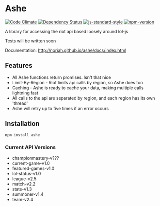 # Ashe

[![Code Climate](https://codeclimate.com/github/noriah/ashe/badges/gpa.svg)](https://codeclimate.com/github/noriah/ashe)
[![Dependency Status](https://gemnasium.com/badges/github.com/noriah/ashe.svg)](https://gemnasium.com/github.com/noriah/ashe)
[![js-standard-style](https://img.shields.io/badge/code%20style-standard-brightgreen.svg)](http://standardjs.com/)
[![npm-version](https://img.shields.io/npm/v/ashe.svg)](https://www.npmjs.com/package/ashe)

A library for accessing the riot api based loosely around lol-js

Tests will be written soon

Documentation: <http://noriah.github.io/ashe/docs/index.html>

## Features
- All Ashe functions return promises. Isn't that nice
- Limit-By-Region - Riot limits api calls by region, so Ashe does too
- Caching - Ashe is ready to cache your data, making multiple calls lightning fast
- All calls to the api are separated by region, and each region has its own 'thread'
- Ashe will retry up to five times if an error occurs

## Installation
```bash
npm install ashe
```

### Current API Versions
- championmastery-v???
- current-game-v1.0
- featured-games-v1.0
- lol-status-v1.0
- league-v2.5
- match-v2.2
- stats-v1.3
- summoner-v1.4
- team-v2.4
